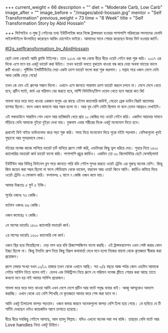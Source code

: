 +++
current_weight = 66
description = ""
diet = "Moderate Carb, Low Carb"
image_after = ""
image_before = "/images/abid-hossain.jpg"
mentor = "Self Transformation"
previous_weight = 73
time = "8 Week"
title = "Self Transformation Story by Abid Hossain"

+++
ফিটগাইড ও লুজ টু গেইনের তথ্য ইউটিলাইজ করে নিজে ট্রান্সফরম হওয়ার পাশাপাশি পরিবারের সদস্যদের হেলদি লাইফস্টাইলে উৎসাহিত করেছেন আবিদ হোসেইন ভাইয়া। আমাদের সাথে শেয়ার করেছেন উনার ফিট হওয়ার জার্নি।

[#l2g_selftransformation_by_AbidHossain](https://www.facebook.com/hashtag/l2g_selftransformation_by_abidhossain?__eep__=6&__cft__\[0\]=AZXUrfpTt9Wl7pW5xbjkRuAkwVUr-ExkyLTX3ZOrE8uh5_IuLaMBkqTYgpNa8tAhhkjxeNA3TKeVmEES1E1TMHQ_S957A8wvXeT3Ncp0FagO78IvYTw_rSGBHOqjPYOdcyKfbLuQUpq5WyJLDHmm23F3BH2MdUwPZXfIhCCTdXSIXHQ60b69bwylsuqZ5glPM78&__tn__=*NK-R)

ছোট বেলা থেকেই আমি ফ্লাফি টাইপের। তবে ২০১৬ এর পর থেকে ধীরে ধীরে ওয়েট গেইন করা শুরু করি। ২০১৭ এর দিকে এসে মনে হয় একটু ডায়েট করা উচিত। তখন ডায়েট বলতে বুঝতাম খাওয়া বন্ধ করে দেয়া অথবা ভাতের বদলে রুটি খাওয়া। পুষ্টিবিদ ইন্সটিটিউটের দেয়া একটা ক্রাশ ডায়েট ফলো করা শুরু করলাম। ১ সপ্তাহ পরে ওজন মেপে দেখি আধা কেজি বেড়ে গেছে!

তখন কে যেন এই গ্রুপের সন্ধান দিলো। এখানে এসে জানতে পারলাম ক্রাশ ডায়েট করলে চলবে না। মেপে মেপে খেতে হবে, প্রটিন ফ্যাট, কার্ব এর পরিমান বের করতে হবে, মাল্টি ভিটামিন/ফিশ ওয়েল খেতে হবে আরো কত কি!

গামলা ভরে ভরে ভাত খাওয়া একজন মানুষ এর কাছে এইসব ক্যালোরি কাউন্ট, মেক্রো ব্রেক ডাউন বিরাট ঝামেলার ব্যাপার ছিলো। ফলে ওজন কমানো আর সম্ভব হলো না। আর খুব বেশি মোটা ছিলাম না বলে তেমন আগ্রহও দেখাইনি।

এই লকডাউনে সারাদিন গেম খেলে আর হাবিজাবি খেয়ে প্রায় ১০ কেজির মত ওয়েট গেইন করি। একদিন আয়নার সামনে দাঁড়িয়ে দেখি আমাকে বুইড়া বুইড়া দেখা যায়। বুঝলাম এবার শরীরের দিকে একটু মনোযোগ দিতে হবে।

প্রথমেই ফিট গাইড ডাউনলোড করে পড়া শুরু করি। সময় নিয়ে মনোযোগ দিয়ে পুরো বইটা পড়লাম। বেসিকগুলো খুবই গুছানো আর সুন্দরভাবে লেখা।

বইয়ের নলেজ কাজে লাগিয়ে ডায়েট চার্ট বানিয়ে গ্রুপে পোষ্ট করি, এডমিনরা কিছু ভুল ধরিয়ে দেয়। শুধরে নিয়ে ১৫০০ ক্যালোরির মডারেট কার্ব ডায়েট ফলো করি। পাশাপাশি প্রচুর কার্ডিও। একদিন তো ৩০ কিলোমিটার হেটে ফেলছিলাম!

ইউটিউব আর বিভিন্ন ফিটনেস ব্লগ পড়ে জানতে পারি বডি শেইপ সুন্দর করতে ওয়েট ট্রেনিং এর গুরুত্ব অনেক বেশি। কিন্তু জিম জয়েন করা সম্ভব ছিলো না ফলে স্টেডিয়াম থেকে ডাম্বেল, বারবেল আর ওয়েট কিনে আনি। কার্ডিও কমিয়ে দিয়ে ওয়েট ট্রেনিং এ ফোকাস করি। ফলাফলঃ ২ মাসে ৭ কেজি ওজন কমে যায়।

আমার উচ্চতাঃ ৫ ফুট ৫ ইঞ্চি।

পূর্বের ওজনঃ ৭৩ কেজি।

বর্তমান ওজনঃ ৬৬ কেজি।

ওজন কমেছেঃ ৭ কেজি।

১ম মাসের ডায়েটঃ ১৫০০ ক্যালোরি মডারেট কার্ব।

২য় মাসের ডায়েটঃ ১৩০০ ক্যালোরি লো কার্ব।

ওজন স্থির হয়ে গিয়েছিলো। দেড় মাস ধরে বডি রিকম্পোজিশন ফলো করছি। এই ট্রান্সফরমেশন এখন পোষ্ট করার কোন ইচ্ছা ছিলো না। কিন্তু ইদানিং গ্রুপ নিয়ে কিছু বিরূপ কথাবার্তা দেখে মনে হলো নিজের যায়গা থেকে কৃতজ্ঞতা স্বীকার করা প্রয়োজন।

গ্রুপে মেম্বার সংখ্যা যখন ১০/১২ হাজার তখন থেকে এখানে আছি। গত ৩/৪ বছরে আজ পর্যন্ত কোন এডমিন আমাকে পেইড সার্ভিস নিতে বলেন নাই। হেলথ এন্ড নিউট্রিশন নিয়ে গ্রুপে যে পরিমান নলেজ ফ্রীতে শেয়ার করা আছে তাতে কখনো মনে হয় নাই আমার সার্ভিস প্রয়োজন।

গামলা ভরে ভরে ভাত খাওয়া আমি এখন মেপে মেপে প্রটিন আর ফ্যাট সমৃদ্ধ খাবার খাই। আব্বু আম্মুকেও অভ্যাস করাচ্ছি। এখান থেকে এত বেশি শিখেছি যে কৃতজ্ঞতা আদায় করে শেষ করা যাবে না।

আমি একটু ঢিলাঢালা কাপড় পড়তাম। ওজন কমার কারনে অনেকগুলো কাপড় বেশি ঢিলা হয়ে গেছে। ১ম ছবিতে যে টি শার্টটা দেখছেন ওটাও কয়েকদিন আগে চাপাতে হয়েছে।

ধীরে ধীরে সবকিছু শেইপে আসছে, আল হামদু লিল্লাহ। যদিও এখনো অনেক লম্বা পথ বাকি। তাছাড়া বেলি ফ্যাট আর Love handles নিয়ে একটু চিন্তিত। 